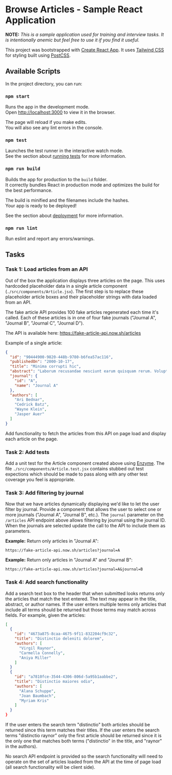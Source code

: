 # Browse Articles - Sample React Application

**NOTE:** *This is a sample application used for training and interview tasks. It is intentionally anemic but feel free to use it if you find it useful.*

This project was bootstrapped with [Create React App](https://github.com/facebook/create-react-app). It uses [Tailwind CSS](https://tailwindcss.com) for styling built using [PostCSS](https://postcss.org).

## Available Scripts

In the project directory, you can run:

### `npm start`

Runs the app in the development mode.<br>
Open [http://localhost:3000](http://localhost:3000) to view it in the browser.

The page will reload if you make edits.<br>
You will also see any lint errors in the console.

### `npm test`

Launches the test runner in the interactive watch mode.<br>
See the section about [running tests](https://facebook.github.io/create-react-app/docs/running-tests) for more information.

### `npm run build`

Builds the app for production to the `build` folder.<br>
It correctly bundles React in production mode and optimizes the build for the best performance.

The build is minified and the filenames include the hashes.<br>
Your app is ready to be deployed!

See the section about [deployment](https://facebook.github.io/create-react-app/docs/deployment) for more information.

### `npm run lint`

Run eslint and report any errors/warnings.

## Tasks

### Task 1: Load articles from an API

Out of the box the application displays three articles on the page. This uses hardcoded placeholder data in a single article component (`./src/components/Article.jsx`). The first step is to replace these placeholder article boxes and their placeholder strings with data loaded from an API.

The fake article API provides 100 fake articles regenerated each time it's called. Each of these articles is in one of four fake journals ("Journal A", "Journal B", "Journal C", "Journal D").

The API is available here: https://fake-article-api.now.sh/articles

Example of a single article:

```json
{
  "id": "90444900-9820-448b-9780-b6fea57ac116",
  "publishedOn": "2000-10-17",
  "title": "Minima corrupti hic",
  "abstract": "Laborum recusandae nesciunt earum quisquam rerum. Voluptatem velit ipsum est nesciunt cupiditate.",
  "journal": {
    "id": "A",
    "name": "Journal A"
  },
  "authors": [
    "Ari Bednar",
    "Cedrick Batz",
    "Wayne Klein",
    "Jasper Auer"
  ]
}
```

Add functionality to fetch the articles from this API on page load and display each article on the page.


### Task 2: Add tests

 Add a unit test for the Article component created above using [Enzyme](https://airbnb.io/enzyme/). The file `./src/components/Article.test.jsx` contains stubbed out test expections which should be made to pass along with any other test coverage you feel is appropriate.


### Task 3: Add filtering by journal

Now that we have articles dynamically displaying we'd like to let the user filter by journal. Provide a component that allows the user to select one or more journals ("Journal A", "Journal B", etc.). The `journal` parameter on the `/articles` API endpoint above allows filtering by journal using the journal ID. When the journals are selected update the call to the API to include them as parameters.

**Example:** Return only articles in "Journal A":

```
https://fake-article-api.now.sh/articles?journal=A
```

**Example:** Return only articles in "Journal A" and "Journal B":

```
https://fake-article-api.now.sh/articles?journal=A&journal=B
```

### Task 4: Add search functionality

Add a search text box to the header that when submitted looks returns only the articles that match the text entered. The text may appear in the title, abstract, or author names. If the user enters multiple terms only articles that include all terms should be returned but those terms may match across fields. For example, given the articles:

```json
[
  { 
    "id": "4673a875-8caa-4675-9f11-832204cf9c32",
    "title": "Distinctio deleniti dolorem",
    "authors": [
      "Virgil Raynor",
      "Carmella Connelly",
      "Aniya Miller"
    ]
  }
  {
    "id": "a7810fce-3544-4306-806d-5a95b1aabbe2",
    "title": "Distinctio maiores odio",
    "authors": [
      "Alana Schuppe",
      "Joan Baumbach",
      "Myriam Kris"
    ]
  }
}
```

If the user enters the search term "distinctio" both articles should be returned since this term matches their titles. If the user enters the search terms "distinctio raynor" only the first article should be returned since it is the only one that matches both terms ("distinctio" in the title, and "raynor" in the authors).

No search API endpoint is provided so the search functionality will need to operate on the set of articles loaded from the API at the time of page load (all search functionality will be client side). 